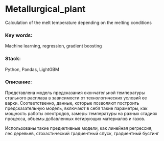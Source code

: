 # Metallurgical_plant
Calculation of the melt temperature depending on the melting conditions

### Key words:
Machine learning, regression, gradient boosting

### Stack:
Python, Pandas, LightGBM

### Описание:

Представлена модель предсказания окончательной температуры стального расплава в зависимости от технологических условий ее варки.
Соответственно, данные, которые позволяют построить предсказательную модель, включают в себя такие параметры, как мощность работы электродов, замеры температуры на разных стадиях процесса, объемы добавленных легирующих материалов и газов.

Использованы такие предиктивные модели, как линейная регрессия, лес деревьев, стохастический градиентный спуск, градиентный бустинг
